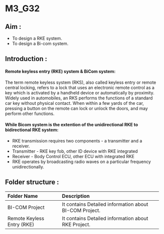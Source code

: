 # M3_G32

## Aim :
* To design a RKE system.
* To design a Bi-com system.

## Introduction :
#### Remote keyless entry (RKE) system & BiCom system:

The term remote keyless system (RKS), also called keyless entry or remote central locking, refers to a lock that uses an electronic remote control as a key which is activated by a handheld device or automatically by proximity.
Widely used in automobiles, an RKS performs the functions of a standard car key without physical contact. When within a few yards of the car, pressing a button on the remote can lock or unlock the doors, and may perform other functions.

#### While Bicom system is the extention of the unidirectional RKE to bidirectional RKE system:
* RKE transmission requires two components - a transmitter and a receiver. 
* Transmitter - RKE key fob, other ID device with RKE integrated 
* Receiver - Body Control ECU, other ECU with integrated RKE 
* RKE operates by broadcasting radio waves on a particular frequency unidirectionally. 
 
 
## Folder structure :
|   Folder Name        |      Description
|:-------------------- |:------------------------------
| BI-COM Project       | It contains Detailed information about BI-COM Project.
|Remote Keyless Entry (RKE)|It contains Detailed information about RKE Project.

 


